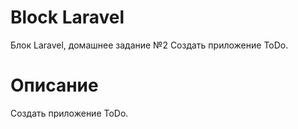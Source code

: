 # Block Laravel
Блок Laravel, домашнее задание №2 Создать приложение ToDo.  
# Описание  
Создать приложение ToDo.

